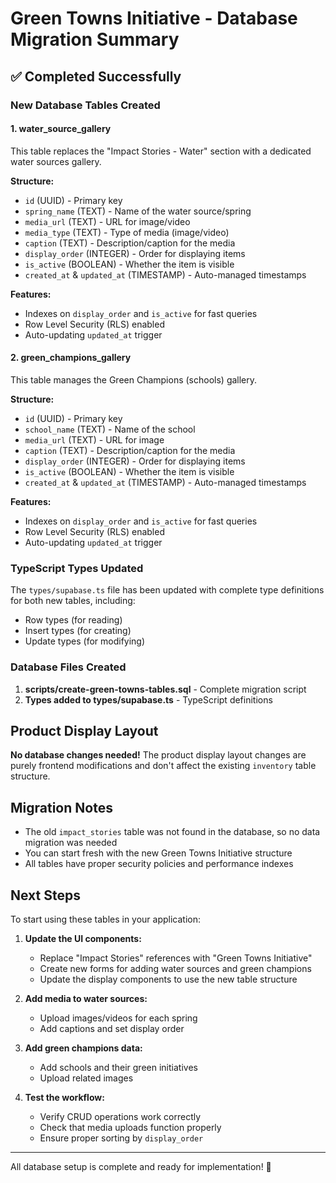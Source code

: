 # Green Towns Initiative - Database Migration Summary

## ✅ Completed Successfully

### New Database Tables Created

#### 1. **water_source_gallery**
This table replaces the "Impact Stories - Water" section with a dedicated water sources gallery.

**Structure:**
- `id` (UUID) - Primary key
- `spring_name` (TEXT) - Name of the water source/spring
- `media_url` (TEXT) - URL for image/video
- `media_type` (TEXT) - Type of media (image/video)
- `caption` (TEXT) - Description/caption for the media
- `display_order` (INTEGER) - Order for displaying items
- `is_active` (BOOLEAN) - Whether the item is visible
- `created_at` & `updated_at` (TIMESTAMP) - Auto-managed timestamps

**Features:**
- Indexes on `display_order` and `is_active` for fast queries
- Row Level Security (RLS) enabled
- Auto-updating `updated_at` trigger

#### 2. **green_champions_gallery**
This table manages the Green Champions (schools) gallery.

**Structure:**
- `id` (UUID) - Primary key
- `school_name` (TEXT) - Name of the school
- `media_url` (TEXT) - URL for image
- `caption` (TEXT) - Description/caption for the media
- `display_order` (INTEGER) - Order for displaying items
- `is_active` (BOOLEAN) - Whether the item is visible
- `created_at` & `updated_at` (TIMESTAMP) - Auto-managed timestamps

**Features:**
- Indexes on `display_order` and `is_active` for fast queries
- Row Level Security (RLS) enabled
- Auto-updating `updated_at` trigger

### TypeScript Types Updated

The `types/supabase.ts` file has been updated with complete type definitions for both new tables, including:
- Row types (for reading)
- Insert types (for creating)
- Update types (for modifying)

### Database Files Created

1. **scripts/create-green-towns-tables.sql** - Complete migration script
2. **Types added to types/supabase.ts** - TypeScript definitions

## Product Display Layout

**No database changes needed!** The product display layout changes are purely frontend modifications and don't affect the existing `inventory` table structure.

## Migration Notes

- The old `impact_stories` table was not found in the database, so no data migration was needed
- You can start fresh with the new Green Towns Initiative structure
- All tables have proper security policies and performance indexes

## Next Steps

To start using these tables in your application:

1. **Update the UI components:**
   - Replace "Impact Stories" references with "Green Towns Initiative"
   - Create new forms for adding water sources and green champions
   - Update the display components to use the new table structure

2. **Add media to water sources:**
   - Upload images/videos for each spring
   - Add captions and set display order
   
3. **Add green champions data:**
   - Add schools and their green initiatives
   - Upload related images

4. **Test the workflow:**
   - Verify CRUD operations work correctly
   - Check that media uploads function properly
   - Ensure proper sorting by `display_order`

---

All database setup is complete and ready for implementation! 🎉

